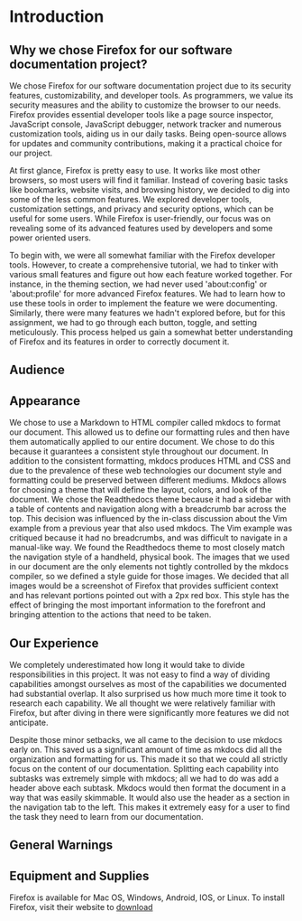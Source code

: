 # Introduction


## Why we chose Firefox for our software documentation project?

We chose Firefox for our software documentation project due to its security features, customizability, and developer tools. As programmers, we value its security measures and the ability to customize the browser to our needs. Firefox provides essential developer tools like a page source inspector, JavaScript console, JavaScript debugger, network tracker and numerous customization tools, aiding us in our daily tasks. Being open-source allows for updates and community contributions, making it a practical choice for our project.

At first glance, Firefox is pretty easy to use. It works like most other browsers, so most users will find it familiar. Instead of covering basic tasks like bookmarks, website visits, and browsing history, we decided to dig into some of the less common features. We explored developer tools, customization settings, and privacy and security options, which can be useful for some users. While Firefox is user-friendly, our focus was on revealing some of its advanced features used by developers and some power oriented users.	

To begin with, we were all somewhat familiar with the Firefox developer tools. However, to create a comprehensive tutorial, we had to tinker with various small features and figure out how each feature worked together. For instance, in the theming section, we had never used 'about:config' or 'about:profile' for more advanced Firefox features. We had to learn how to use these tools in order to implement the feature we were documenting. Similarly, there were many features we hadn't explored before, but for this assignment, we had to go through each button, toggle, and setting meticulously. This process helped us gain a somewhat better understanding of Firefox and its features in order to correctly document it.

## Audience

## Appearance
We chose to use a Markdown to HTML compiler called mkdocs to format our document. This allowed us to define our formatting rules and then have them automatically applied to our entire document. We chose to do this because it guarantees a consistent style throughout our document. In addition to the consistent formatting, mkdocs produces HTML and CSS and due to the prevalence of these web technologies our document style and formatting could be preserved between different mediums. Mkdocs allows for choosing a theme that will define the layout, colors, and look of the document. We chose the Readthedocs theme because it had a sidebar with a table of contents and navigation along with a breadcrumb bar across the top. This decision was influenced by the in-class discussion about the Vim example from a previous year that also used mkdocs. The Vim example was critiqued because it had no breadcrumbs, and was difficult to navigate in a manual-like way. We found the Readthedocs theme to most closely match the navigation style of a handheld, physical book. The images that we used in our document are the only elements not tightly controlled by the mkdocs compiler, so we defined a style guide for those images. We decided that all images would be a screenshot of Firefox that provides sufficient context and has relevant portions pointed out with a 2px red box. This style has the effect of bringing the most important information to the forefront and bringing attention to the actions that need to be taken. 

## Our Experience
We completely underestimated how long it would take to divide responsibilities in this project. It was not easy to find a way of dividing capabilities amongst ourselves as most of the capabilities we documented had substantial overlap. It also surprised us how much more time it took to research each capability. We all thought we were relatively familiar with Firefox, but after diving in there were significantly more features we did not anticipate. 

Despite those minor setbacks, we all came to the decision to use mkdocs early on. This saved us a significant amount of time as mkdocs did all the organization and formatting for us. This made it so that we could all strictly focus on the content of our documentation. Splitting each capability into subtasks was extremely simple with mkdocs; all we had to do was add a header above each subtask. Mkdocs would then format the document in a way that was easily skimmable. It would also use the header as a section in the navigation tab to the left. This makes it extremely easy for a user to find the task they need to learn from our documentation. 

## General Warnings 

## Equipment and Supplies
Firefox is available for Mac OS, Windows, Android, IOS, or Linux.  To install Firefox, visit their website to [download](https://www.mozilla.org/en-US/firefox/new/) 